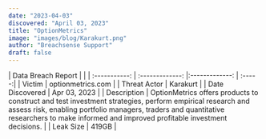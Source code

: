 ```yaml
---
date: "2023-04-03"
discovered: "April 03, 2023"
title: "OptionMetrics"
image: "images/blog/Karakurt.png"
author: "Breachsense Support"
draft: false
---
```


| Data Breach Report           |              | 
| :-----------: | :-------------:     |:-------------:    | :-----:|
| Victim      | optionmetrics.com      | 
| Threat Actor      | Karakurt      | 
| Date Discovered      | Apr 03, 2023      | 
| Description      | OptionMetrics offers products to construct and test investment strategies, perform empirical research and assess risk, enabling portfolio managers, traders and quantitative researchers to make informed and improved profitable investment decisions.      | 
| Leak Size      | 419GB      | 

